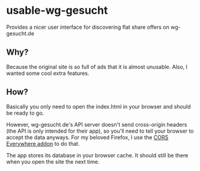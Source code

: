 # usable-wg-gesucht

Provides a nicer user interface for discovering flat share offers on wg-gesucht.de

## Why?
Because the original site is so full of ads that it is almost unusable. Also, I wanted some cool extra features.

## How?
Basically you only need to open the index.html in your browser and should be ready to go.

However, wg-gesucht.de's API server doesn't send cross-origin headers (the API is only intended for their app), so you'll need to tell your browser to accept the data anyways. For my beloved Firefox, I use the [CORS Everywhere addon](https://addons.mozilla.org/de/firefox/addon/cors-everywhere/) to do that.

The app stores its database in your browser cache. It should still be there when you open the site the next time.